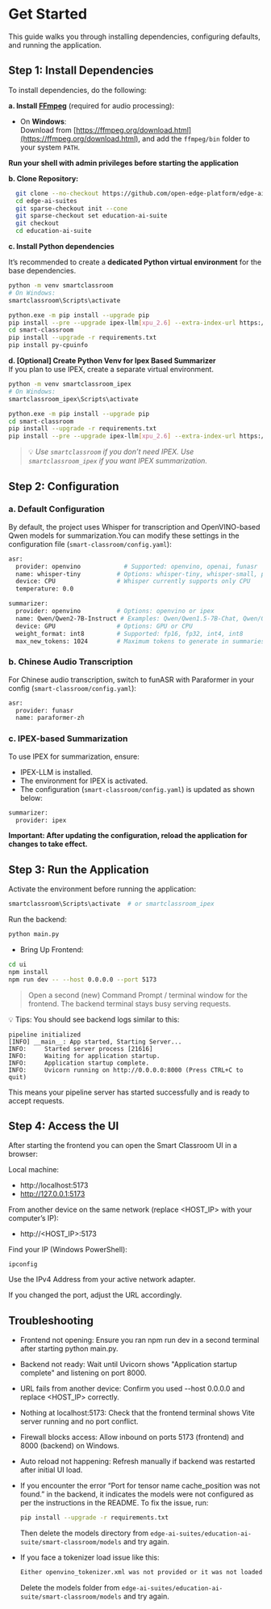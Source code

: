 # Get Started

This guide walks you through installing dependencies, configuring defaults, and running the application.

## Step 1: Install Dependencies

To install dependencies, do the following:

**a. Install [FFmpeg](https://ffmpeg.org/download.html)** (required for audio processing):

- On **Windows**:  
  Download from [https://ffmpeg.org/download.html](https://ffmpeg.org/download.html), and add the `ffmpeg/bin` folder to your system `PATH`.

**Run your shell with admin privileges before starting the application**

**b. Clone Repository:**

```bash
  git clone --no-checkout https://github.com/open-edge-platform/edge-ai-suites.git
  cd edge-ai-suites
  git sparse-checkout init --cone
  git sparse-checkout set education-ai-suite
  git checkout
  cd education-ai-suite
```

**c. Install Python dependencies**

It’s recommended to create a **dedicated Python virtual environment** for the base dependencies.

```bash
python -m venv smartclassroom
# On Windows:
smartclassroom\Scripts\activate

python.exe -m pip install --upgrade pip
pip install --pre --upgrade ipex-llm[xpu_2.6] --extra-index-url https://download.pytorch.org/whl/xpu
cd smart-classroom
pip install --upgrade -r requirements.txt
pip install py-cpuinfo
```


**d. [Optional] Create Python Venv for Ipex Based Summarizer**  
If you plan to use IPEX, create a separate virtual environment.

```bash
python -m venv smartclassroom_ipex
# On Windows:
smartclassroom_ipex\Scripts\activate

python.exe -m pip install --upgrade pip
cd smart-classroom
pip install --upgrade -r requirements.txt
pip install --pre --upgrade ipex-llm[xpu_2.6] --extra-index-url https://download.pytorch.org/whl/xpu
```
> 💡 *Use `smartclassroom` if you don’t need IPEX. Use `smartclassroom_ipex` if you want IPEX summarization.*

## Step 2: Configuration

### a. Default Configuration  
  
By default, the project uses Whisper for transcription and OpenVINO-based Qwen models for summarization.You can modify these settings in the configuration file (`smart-classroom/config.yaml`):

```bash
asr:
  provider: openvino            # Supported: openvino, openai, funasr
  name: whisper-tiny          # Options: whisper-tiny, whisper-small, paraformer-zh etc.
  device: CPU                 # Whisper currently supports only CPU
  temperature: 0.0

summarizer:
  provider: openvino          # Options: openvino or ipex
  name: Qwen/Qwen2-7B-Instruct # Examples: Qwen/Qwen1.5-7B-Chat, Qwen/Qwen2-7B-Instruct, Qwen/Qwen2.5-7B-Instruct
  device: GPU                 # Options: GPU or CPU
  weight_format: int8         # Supported: fp16, fp32, int4, int8
  max_new_tokens: 1024        # Maximum tokens to generate in summaries
```
### b. Chinese Audio Transcription  

For Chinese audio transcription, switch to funASR with Paraformer in your config (`smart-classroom/config.yaml`):
```bash
asr:
  provider: funasr
  name: paraformer-zh
```

### c. IPEX-based Summarization

To use IPEX for summarization, ensure:
- IPEX-LLM is installed.
- The environment for IPEX is activated.
- The configuration (`smart-classroom/config.yaml`) is updated as shown below:

```bash
summarizer:
  provider: ipex
```

**Important: After updating the configuration, reload the application for changes to take effect.**

## Step 3: Run the Application

Activate the environment before running the application:

```bash
smartclassroom\Scripts\activate  # or smartclassroom_ipex
```
Run the backend:
```bash
python main.py
```

- Bring Up Frontend:
```bash
cd ui
npm install
npm run dev -- --host 0.0.0.0 --port 5173
```

>  Open a second (new) Command Prompt / terminal window for the frontend. The backend terminal stays busy serving requests.

💡 Tips: You should see backend logs similar to this:

```
pipeline initialized
[INFO] __main__: App started, Starting Server...
INFO:     Started server process [21616]
INFO:     Waiting for application startup.
INFO:     Application startup complete.
INFO:     Uvicorn running on http://0.0.0.0:8000 (Press CTRL+C to quit)
```

This means your pipeline server has started successfully and is ready to accept requests.

## Step 4: Access the UI

After starting the frontend you can open the Smart Classroom UI in a browser:

Local machine:
- http://localhost:5173
- http://127.0.0.1:5173

From another device on the same network (replace <HOST_IP> with your computer’s IP):
- http://<HOST_IP>:5173

Find your IP (Windows PowerShell):
```
ipconfig
```
Use the IPv4 Address from your active network adapter.

If you changed the port, adjust the URL accordingly.

## Troubleshooting

- Frontend not opening: Ensure you ran npm run dev in a second terminal after starting python main.py.
- Backend not ready: Wait until Uvicorn shows "Application startup complete" and listening on port 8000.
- URL fails from another device: Confirm you used --host 0.0.0.0 and replace <HOST_IP> correctly.
- Nothing at localhost:5173: Check that the frontend terminal shows Vite server running and no port conflict.
- Firewall blocks access: Allow inbound on ports 5173 (frontend) and 8000 (backend) on Windows.
- Auto reload not happening: Refresh manually if backend was restarted after initial UI load.
- If you encounter the error “Port for tensor name cache_position was not found.” in the backend, it indicates the models were not configured as per the instructions in the README. To fix the issue, run:

  ```bash
  pip install --upgrade -r requirements.txt
  ```

  Then delete the models directory from `edge-ai-suites/education-ai-suite/smart-classroom/models` and try again.
- If you face a tokenizer load issue like this:

  ``` bash
  Either openvino_tokenizer.xml was not provided or it was not loaded correctly. Tokenizer::encode is not available
  ```
  
  Delete the models folder from `edge-ai-suites/education-ai-suite/smart-classroom/models` and try again.